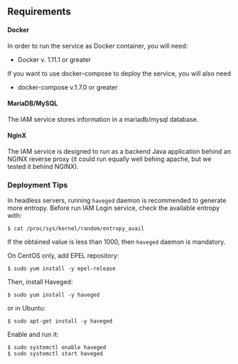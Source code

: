 ## Requirements

#### Docker

In order to run the service as Docker container, you will need:

- Docker v. 1.11.1 or greater

If you want to use docker-compose to deploy the service, you will also need

- docker-compose v.1.7.0 or greater

#### MariaDB/MySQL

The IAM service stores information in a mariadb/mysql database.

#### NginX

The IAM service is designed to run as a backend Java application behind an
NGINX reverse proxy (it could run equally well behing apache, but we tested it
behind NGINX).

### Deployment Tips
In headless servers, running `haveged` daemon is recommended to generate more
entropy.
Before run IAM Login service, check the available entropy with:

```console
$ cat /proc/sys/kernel/random/entropy_avail
```

If the obtained value is less than 1000, then `haveged` daemon is mandatory.

On CentOS only, add EPEL repository:
```console
$ sudo yum install -y epel-release
```
 Then, install Haveged:
```console
$ sudo yum install -y haveged
```
or in Ubuntu:
```console
$ sudo apt-get install -y haveged
```

Enable and run it:
```console
$ sudo systemctl enable haveged
$ sudo systemctl start haveged
```
